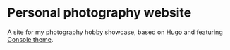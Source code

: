 # Personal photography website

A site for my photography hobby showcase, based on [Hugo](https://gohugo.io/) and featuring [Console theme](https://github.com/mrmierzejewski/hugo-theme-console).
